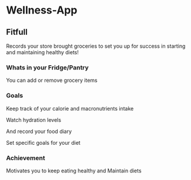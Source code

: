 # Wellness-App
## Fitfull

Records your store brought groceries to set you up for success in starting and maintaining healthy diets!

### Whats in your Fridge/Pantry
You can add or remove grocery items

### Goals
Keep track of your calorie and macronutrients intake

Watch hydration levels

And record your food diary

Set specific goals for your diet

### Achievement 
Motivates you to keep eating healthy and Maintain diets
